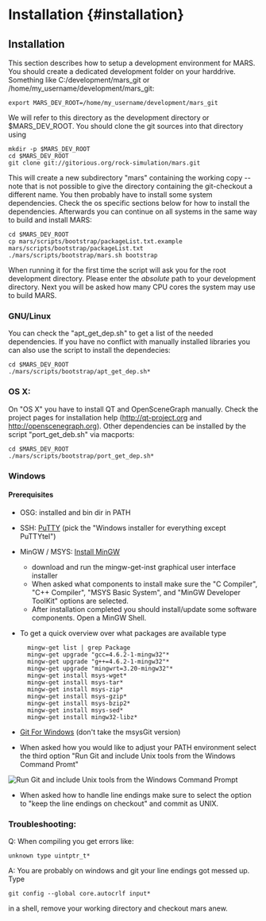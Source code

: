 Installation {#installation}
===============

## Installation

This section describes how to setup a development environment for MARS.
You should create a dedicated development folder on your harddrive.
Something like C:/development/mars_git or /home/my_username/development/mars_git:

    export MARS_DEV_ROOT=/home/my_username/development/mars_git

We will refer to this directory as the development directory or $MARS_DEV_ROOT.
You should clone the git sources into that directory using

    mkdir -p $MARS_DEV_ROOT
    cd $MARS_DEV_ROOT
    git clone git://gitorious.org/rock-simulation/mars.git
    
This will create a new subdirectory "mars" containing the working copy -- note that is not possible to give the directory containing the git-checkout a different name. You then probably have to install some system dependencies. Check the os specific sections below for how to install the dependencies. Afterwards you can continue on all systems in the same way to build and install MARS:

    cd $MARS_DEV_ROOT
    cp mars/scripts/bootstrap/packageList.txt.example mars/scripts/bootstrap/packageList.txt
    ./mars/scripts/bootstrap/mars.sh bootstrap
    
When running it for the first time the script will ask you for the root development directory. Please enter the *absolute* path to your development directory. Next you will be asked how many CPU cores the system may use to build MARS.

### GNU/Linux

You can check the "apt_get_dep.sh" to get a list of the needed dependencies. If you have no conflict with manually installed libraries you can also use the script to install the dependecies:

    cd $MARS_DEV_ROOT
    ./mars/scripts/bootstrap/apt_get_dep.sh*

### OS X:

On "OS X" you have to install QT and OpenSceneGraph manually. Check the project pages for installation help (http://qt-project.org and http://openscenegraph.org).
Other dependencies can be installed by the script "port_get_deb.sh" via macports:

    cd $MARS_DEV_ROOT
    ./mars/scripts/bootstrap/port_get_dep.sh*
    
    
### Windows

#### Prerequisites

* OSG: installed and bin dir in PATH
* SSH: [PuTTY](http://www.chiark.greenend.org.uk/~sgtatham/putty/)
  (pick the "Windows installer for everything except PuTTYtel")
* MinGW / MSYS: [Install MinGW](http://mingw.org/wiki/Getting_Started)
    - download and run the mingw-get-inst graphical user interface installer
    - When asked what components to install make sure the "C Compiler", "C++ Compiler", "MSYS Basic System", and "MinGW Developer ToolKit" options are selected.
    - After installation completed you should install/update some software components. Open a MinGW Shell.
* To get a quick overview over what packages are available type

        mingw-get list | grep Package 
        mingw-get upgrade "gcc=4.6.2-1-mingw32"*
        mingw-get upgrade "g++=4.6.2-1-mingw32"*
        mingw-get upgrade "mingwrt=3.20-mingw32"*
        mingw-get install msys-wget*
        mingw-get install msys-tar*
        mingw-get install msys-zip*
        mingw-get install msys-gzip*
        mingw-get install msys-bzip2*
        mingw-get install msys-sed*
        mingw-get install mingw32-libz*
    
* [Git For Windows](http://msysgit.github.com/)
  (don't take the msysGit version)
* When asked how you would like to adjust your PATH environment select the third option "Run Git and include Unix tools from the Windows Command Promt"

![Run Git and include Unix tools from the Windows Command Prompt](install/git_for_windows_adjust_PATH.PNG)

* When asked how to handle line endings make sure to select the option to "keep the line endings on checkout" and commit as UNIX.
  
### Troubleshooting:

Q: When compiling you get errors like: 

    unknown type uintptr_t*

A: You are probably on windows and git your line endings got messed up. Type

    git config --global core.autocrlf input*
    
in a shell, remove your working directory and checkout mars anew.
